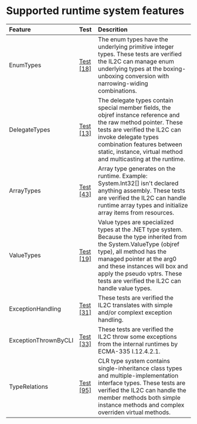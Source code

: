 # Supported runtime system features


Feature | Test | Descrition
|:---|:---|:---|
| EnumTypes | [Test [18]](tests/IL2C.Core.Test.Target/RuntimeSystems/EnumTypes) | The enum types have the underlying primitive integer types. These tests are verified the IL2C can manage enum underlying types at the boxing-unboxing conversion with narrowing-widing combinations. |
| DelegateTypes | [Test [13]](tests/IL2C.Core.Test.Target/RuntimeSystems/DelegateTypes) | The delegate types contain special member fields, the objref instance reference and the raw method pointer. These tests are verified the IL2C can invoke delegate types combination features between static, instance, virtual method and multicasting at the runtime. |
| ArrayTypes | [Test [43]](tests/IL2C.Core.Test.Target/RuntimeSystems/ArrayTypes) | Array type generates on the runtime. Example: System.Int32[] isn't declared anything assembly. These tests are verified the IL2C can handle runtime array types and initialize array items from resources. |
| ValueTypes | [Test [19]](tests/IL2C.Core.Test.Target/RuntimeSystems/ValueTypes) | Value types are specialized types at the .NET type system. Because the type inherited from the System.ValueType (objref type), all method has the managed pointer at the arg0 and these instances will box and apply the pseudo vptrs. These tests are verified the IL2C can handle value types. |
| ExceptionHandling | [Test [31]](tests/IL2C.Core.Test.Target/RuntimeSystems/ExceptionHandling) | These tests are verified the IL2C translates with simple and/or complext exception handling. |
| ExceptionThrownByCLI | [Test [33]](tests/IL2C.Core.Test.Target/RuntimeSystems/ExceptionThrownByCLI) | These tests are verified the IL2C throw some exceptions from the internal runtimes by ECMA-335 I.12.4.2.1. |
| TypeRelations | [Test [95]](tests/IL2C.Core.Test.Target/RuntimeSystems/TypeRelations) | CLR type system contains single-inheritance class types and multiple-implementation interface types. These tests are verified the IL2C can handle the member methods both simple instance methods and complex overriden virtual methods. |
